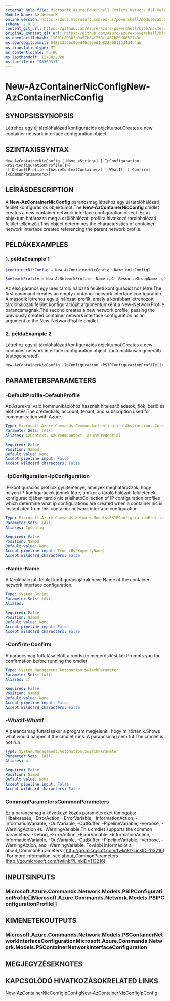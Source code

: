 ```yaml
---
external help file: Microsoft.Azure.PowerShell.Cmdlets.Network.dll-Help.xml
Module Name: Az.Network
online version: https://docs.microsoft.com/en-us/powershell/module/az.network/new-AzContainerNicconfig
schema: 2.0.0
content_git_url: https://github.com/Azure/azure-powershell/blob/master/src/Network/Network/help/New-AzContainerNicConfig.md
original_content_git_url: https://github.com/Azure/azure-powershell/blob/master/src/Network/Network/help/New-AzContainerNicConfig.md
ms.openlocfilehash: 11051c8030fb9a57b84f738ff487b00d6652749c
ms.sourcegitcommit: 04221336bc9eed46c05ed1e828a6811534d4b4ab
ms.translationtype: MT
ms.contentlocale: hu-HU
ms.lasthandoff: 12/08/2020
ms.locfileid: "98369317"
---
```

# <span data-ttu-id="ad5dd-101">New-AzContainerNicConfig</span><span class="sxs-lookup"><span data-stu-id="ad5dd-101">New-AzContainerNicConfig</span></span>

## <span data-ttu-id="ad5dd-102">SYNOPSIS</span><span class="sxs-lookup"><span data-stu-id="ad5dd-102">SYNOPSIS</span></span>
<span data-ttu-id="ad5dd-103">Létrehoz egy új tárolóhálózati konfigurációs objektumot.</span><span class="sxs-lookup"><span data-stu-id="ad5dd-103">Creates a new container network interface configuration object.</span></span>

## <span data-ttu-id="ad5dd-104">SZINTAXIS</span><span class="sxs-lookup"><span data-stu-id="ad5dd-104">SYNTAX</span></span>

```
New-AzContainerNicConfig [-Name <String>] [-IpConfiguration <PSIPConfigurationProfile[]>]
 [-DefaultProfile <IAzureContextContainer>] [-WhatIf] [-Confirm] [<CommonParameters>]
```

## <span data-ttu-id="ad5dd-105">LEÍRÁS</span><span class="sxs-lookup"><span data-stu-id="ad5dd-105">DESCRIPTION</span></span>
<span data-ttu-id="ad5dd-106">A **New-AzContainerNicConfig** parancsmag létrehoz egy új tárolóhálózati felület konfigurációs objektumot.</span><span class="sxs-lookup"><span data-stu-id="ad5dd-106">The **New-AzContainerNicConfig** cmdlet creates a new container network interface configuration object.</span></span> <span data-ttu-id="ad5dd-107">Ez az objektum határozza meg a szülőhálózati profilra hivatkozó tárolóhálózati felület jellemzőit.</span><span class="sxs-lookup"><span data-stu-id="ad5dd-107">This object determines the characteristics of container network interface created referencing the parent network profile.</span></span>

## <span data-ttu-id="ad5dd-108">PÉLDÁK</span><span class="sxs-lookup"><span data-stu-id="ad5dd-108">EXAMPLES</span></span>

### <span data-ttu-id="ad5dd-109">1. példa</span><span class="sxs-lookup"><span data-stu-id="ad5dd-109">Example 1</span></span>
```powershell
$containerNicConfig = New-AzContainerNicConfig -Name cnicConfig1

$networkProfile = New-AzNetworkProfile -Name np1 -ResourceGroupName rg1 -Location westus -ContainerNetworkInterfaceConfiguration $containerNicConfig
```

<span data-ttu-id="ad5dd-110">Az első parancs egy üres tároló hálózati felületi konfigurációt hoz létre.</span><span class="sxs-lookup"><span data-stu-id="ad5dd-110">The first command creates an empty container network interface configuration.</span></span> <span data-ttu-id="ad5dd-111">A második létrehoz egy új hálózati profilt, amely a korábban létrehozott tárolóhálózati felület konfigurációját argumentumként a New-NetworkProfile parancsmagnak.</span><span class="sxs-lookup"><span data-stu-id="ad5dd-111">The second creates a new network profile, passing the previously created container network interface configuration as an argument to the New-NetworkProfile cmdlet.</span></span>

### <span data-ttu-id="ad5dd-112">2. példa</span><span class="sxs-lookup"><span data-stu-id="ad5dd-112">Example 2</span></span>

<span data-ttu-id="ad5dd-113">Létrehoz egy új tárolóhálózati konfigurációs objektumot.</span><span class="sxs-lookup"><span data-stu-id="ad5dd-113">Creates a new container network interface configuration object.</span></span> <span data-ttu-id="ad5dd-114">(automatikusan generált)</span><span class="sxs-lookup"><span data-stu-id="ad5dd-114">(autogenerated)</span></span>

<!-- Aladdin Generated Example -->
```powershell
New-AzContainerNicConfig -IpConfiguration <PSIPConfigurationProfile[]> -Name cnic
```

## <span data-ttu-id="ad5dd-115">PARAMETERS</span><span class="sxs-lookup"><span data-stu-id="ad5dd-115">PARAMETERS</span></span>

### <span data-ttu-id="ad5dd-116">-DefaultProfile</span><span class="sxs-lookup"><span data-stu-id="ad5dd-116">-DefaultProfile</span></span>
<span data-ttu-id="ad5dd-117">Az Azure-ral való kommunikációhoz használt hitelesítő adatok, fiók, bérlő és előfizetés.</span><span class="sxs-lookup"><span data-stu-id="ad5dd-117">The credentials, account, tenant, and subscription used for communication with Azure.</span></span>

```yaml
Type: Microsoft.Azure.Commands.Common.Authentication.Abstractions.Core.IAzureContextContainer
Parameter Sets: (All)
Aliases: AzContext, AzureRmContext, AzureCredential

Required: False
Position: Named
Default value: None
Accept pipeline input: False
Accept wildcard characters: False
```

### <span data-ttu-id="ad5dd-118">-IpConfiguration</span><span class="sxs-lookup"><span data-stu-id="ad5dd-118">-IpConfiguration</span></span>
<span data-ttu-id="ad5dd-119">IP-konfigurációs profilok gyűjteménye, amelyek meghatározzák, hogy milyen IP-konfigurációk jönnek létre, amikor a tároló hálózati felületének konfigurációjában tároló nic található</span><span class="sxs-lookup"><span data-stu-id="ad5dd-119">Collection of IP configuration profiles which determine what ip configurations are created when a container nic is instantiated from this container network interface configuration</span></span>

```yaml
Type: Microsoft.Azure.Commands.Network.Models.PSIPConfigurationProfile[]
Parameter Sets: (All)
Aliases: IpConfig

Required: False
Position: Named
Default value: None
Accept pipeline input: True (ByPropertyName)
Accept wildcard characters: False
```

### <span data-ttu-id="ad5dd-120">-Name</span><span class="sxs-lookup"><span data-stu-id="ad5dd-120">-Name</span></span>
<span data-ttu-id="ad5dd-121">A tárolóhálózati felület konfigurációjának neve.</span><span class="sxs-lookup"><span data-stu-id="ad5dd-121">Name of the container network interface configuration.</span></span>

```yaml
Type: System.String
Parameter Sets: (All)
Aliases:

Required: False
Position: Named
Default value: None
Accept pipeline input: False
Accept wildcard characters: False
```

### <span data-ttu-id="ad5dd-122">-Confirm</span><span class="sxs-lookup"><span data-stu-id="ad5dd-122">-Confirm</span></span>
<span data-ttu-id="ad5dd-123">A parancsmag futtatása előtt a rendszer megerősítést kér.</span><span class="sxs-lookup"><span data-stu-id="ad5dd-123">Prompts you for confirmation before running the cmdlet.</span></span>

```yaml
Type: System.Management.Automation.SwitchParameter
Parameter Sets: (All)
Aliases: cf

Required: False
Position: Named
Default value: None
Accept pipeline input: False
Accept wildcard characters: False
```

### <span data-ttu-id="ad5dd-124">-WhatIf</span><span class="sxs-lookup"><span data-stu-id="ad5dd-124">-WhatIf</span></span>
<span data-ttu-id="ad5dd-125">A parancsmag futtatásakor a program megjeleníti, hogy mi történik.</span><span class="sxs-lookup"><span data-stu-id="ad5dd-125">Shows what would happen if the cmdlet runs.</span></span>
<span data-ttu-id="ad5dd-126">A parancsmag nem fut.</span><span class="sxs-lookup"><span data-stu-id="ad5dd-126">The cmdlet is not run.</span></span>

```yaml
Type: System.Management.Automation.SwitchParameter
Parameter Sets: (All)
Aliases: wi

Required: False
Position: Named
Default value: None
Accept pipeline input: False
Accept wildcard characters: False
```

### <span data-ttu-id="ad5dd-127">CommonParameters</span><span class="sxs-lookup"><span data-stu-id="ad5dd-127">CommonParameters</span></span>
<span data-ttu-id="ad5dd-128">Ez a parancsmag a következő közös paramétereket támogatja: -Hibakeresés, -ErrorAction, -ErrorVariable, -InformationAction, -InformationVariable, -OutVariable, -OutBuffer, -PipelineVariable, -Verbose, -WarningAction és -WarningVariable.</span><span class="sxs-lookup"><span data-stu-id="ad5dd-128">This cmdlet supports the common parameters: -Debug, -ErrorAction, -ErrorVariable, -InformationAction, -InformationVariable, -OutVariable, -OutBuffer, -PipelineVariable, -Verbose, -WarningAction, and -WarningVariable.</span></span> <span data-ttu-id="ad5dd-129">További információt a about_CommonParameters ( http://go.microsoft.com/fwlink/?LinkID=113216) .</span><span class="sxs-lookup"><span data-stu-id="ad5dd-129">For more information, see about_CommonParameters (http://go.microsoft.com/fwlink/?LinkID=113216).</span></span>

## <span data-ttu-id="ad5dd-130">INPUTS</span><span class="sxs-lookup"><span data-stu-id="ad5dd-130">INPUTS</span></span>

### <span data-ttu-id="ad5dd-131">Microsoft.Azure.Commands.Network.Models.PSIPConfigurationProfile[]</span><span class="sxs-lookup"><span data-stu-id="ad5dd-131">Microsoft.Azure.Commands.Network.Models.PSIPConfigurationProfile[]</span></span>

## <span data-ttu-id="ad5dd-132">KIMENETEK</span><span class="sxs-lookup"><span data-stu-id="ad5dd-132">OUTPUTS</span></span>

### <span data-ttu-id="ad5dd-133">Microsoft.Azure.Commands.Network.Models.PSContainerNetworkInterfaceConfiguration</span><span class="sxs-lookup"><span data-stu-id="ad5dd-133">Microsoft.Azure.Commands.Network.Models.PSContainerNetworkInterfaceConfiguration</span></span>

## <span data-ttu-id="ad5dd-134">MEGJEGYZÉSEK</span><span class="sxs-lookup"><span data-stu-id="ad5dd-134">NOTES</span></span>

## <span data-ttu-id="ad5dd-135">KAPCSOLÓDÓ HIVATKOZÁSOK</span><span class="sxs-lookup"><span data-stu-id="ad5dd-135">RELATED LINKS</span></span>

[<span data-ttu-id="ad5dd-136">New-AzContainerNicConfigIpConfig</span><span class="sxs-lookup"><span data-stu-id="ad5dd-136">New-AzContainerNicConfigIpConfig</span></span>](./New-AzContainerNicConfigIpConfig.md)
